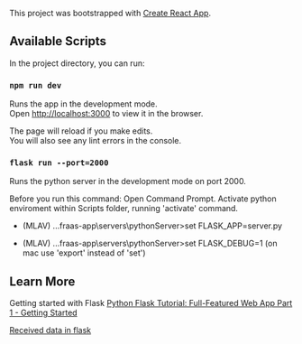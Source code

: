 This project was bootstrapped with [Create React App](https://github.com/facebook/create-react-app).

## Available Scripts

In the project directory, you can run:

### `npm run dev`

Runs the app in the development mode.<br>
Open [http://localhost:3000](http://localhost:3000) to view it in the browser.

The page will reload if you make edits.<br>
You will also see any lint errors in the console.

### `flask run --port=2000`

Runs the python server in the development mode on port 2000.

Before you run this command:
Open Command Prompt. Activate python enviroment within Scripts folder, running 'activate' command.

- (MLAV) ...fraas-app\servers\pythonServer>set FLASK_APP=server.py

- (MLAV) ...fraas-app\servers\pythonServer>set FLASK_DEBUG=1
  (on mac use 'export' instead of 'set')

## Learn More

Getting started with Flask [Python Flask Tutorial: Full-Featured Web App Part 1 - Getting Started](https://www.youtube.com/watch?v=MwZwr5Tvyxo)

[Received data in flask](https://stackoverflow.com/questions/10434599/how-to-get-data-received-in-flask-request)
